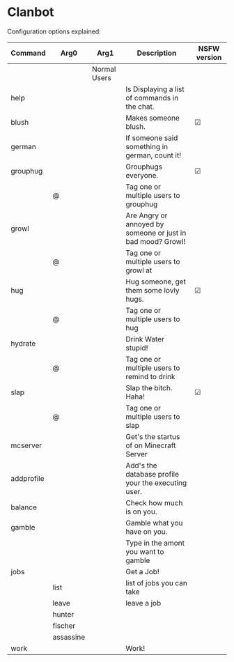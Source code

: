 # Clanbot

Configuration options explained:

|Command|Arg0|Arg1|Description|NSFW version|
|---|---|---|-----------|---|
| | |Normal Users| | |
|help| | |Is Displaying a list of commands in the chat.| |
|blush| | |Makes someone blush.|☑|
|german| | |If someone said something in german, count it!| |
|grouphug| | |Grouphugs everyone.|☑|
| |@<usernames>| |Tag one or multiple users to grouphug| |
|growl| | |Are Angry or annoyed by someone or just in bad mood? Growl!| |
| |@<username>| |Tag one or multiple users to growl at| |
|hug| | |Hug someone, get them some lovly hugs.|☑|
| |@<username>| |Tag one or multiple users to hug| |
|hydrate| | |Drink Water stupid!| |
| |@<username>| |Tag one or multiple users to remind to drink| |
|slap| | |Slap the bitch. Haha!|☑|
| |@<username>| |Tag one or multiple users to slap| |
|mcserver| | |Get's the startus of on Minecraft Server| |
|addprofile| | |Add's the database profile your the executing user.| |
|balance| | |Check how much is on you.| |
|gamble| | |Gamble what you have on you.| |
| |<amont>| |Type in the amont you want to gamble| |
|jobs| | |Get a Job!| |
| |list| |list of jobs you can take| |
| |leave| |leave a job| |
| |hunter| | | |
| |fischer| | | |
| |assassine| | | |
|work| | |Work!| |



